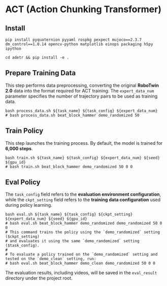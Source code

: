# ACT (Action Chunking Transformer)

## Install
```
pip install pyquaternion pyyaml rospkg pexpect mujoco==2.3.7 dm_control==1.0.14 opencv-python matplotlib einops packaging h5py ipython

cd adetr && pip install -e .
```

## Prepare Training Data

This step performs data preprocessing, converting the original **RoboTwin 2.0** data into the format required for ACT training.
The `expert_data_num` parameter specifies the number of trajectory pairs to be used as training data.

```
bash process_data.sh ${task_name} ${task_config} ${expert_data_num}
# bash process_data.sh beat_block_hammer demo_randomized 50
```

## Train Policy

This step launches the training process.
By default, the model is trained for **6,000 steps**.

```
bash train.sh ${task_name} ${task_config} ${expert_data_num} ${seed} ${gpu_id}
# bash train.sh beat_block_hammer demo_randomized 50 0 0
```

## Eval Policy

The `task_config` field refers to the **evaluation environment configuration**, while the `ckpt_setting` field refers to the **training data configuration** used during policy learning.

```
bash eval.sh ${task_name} ${task_config} ${ckpt_setting} ${expert_data_num} ${seed} ${gpu_id}
# bash eval.sh beat_block_hammer demo_randomized demo_randomized 50 0 0
# This command trains the policy using the `demo_randomized` setting ($ckpt_setting)
# and evaluates it using the same `demo_randomized` setting ($task_config).
#
# To evaluate a policy trained on the `demo_randomized` setting and tested on the `demo_clean` setting, run:
# bash eval.sh beat_block_hammer demo_clean demo_randomized 50 0 0
```

The evaluation results, including videos, will be saved in the `eval_result` directory under the project root.

